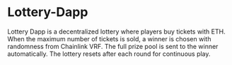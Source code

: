 # Lottery-Dapp
Lottery Dapp is a decentralized lottery where players buy tickets with ETH. When the maximum number of tickets is sold, a winner is chosen with randomness from Chainlink VRF. The full prize pool is sent to the winner automatically. The lottery resets after each round for continuous play.
